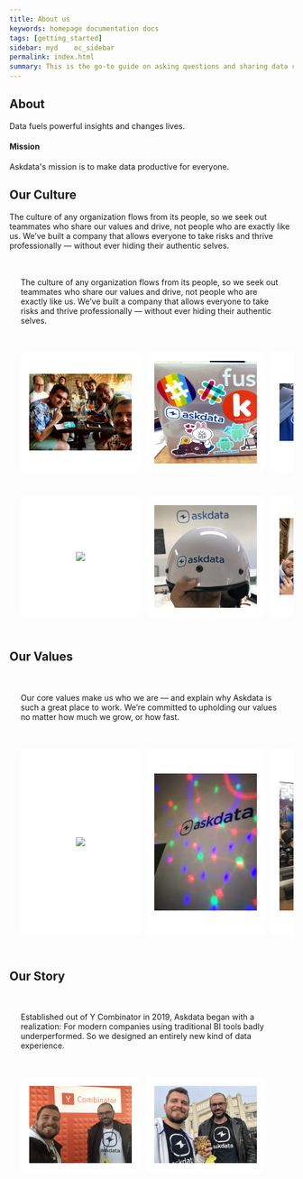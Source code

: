 ```yaml
---
title: About us
keywords: homepage documentation docs
tags: [getting_started]
sidebar: myd	oc_sidebar
permalink: index.html
summary: This is the go-to guide on asking questions and sharing data cards using Askdata. You’ll learn in depth about how questions are expressed, how to chart data cards, as well as how to share data cards and create feeds.
---
```


## About

Data fuels powerful insights and changes lives.

#### Mission

Askdata's mission is to make data productive for everyone.


## Our Culture

The culture of any organization flows from its people, so we seek out teammates who share our values and drive, not people who are exactly like us. We’ve built a company that allows everyone to take risks and thrive professionally — without ever hiding their authentic selves.

<style>
	:root {
  --gutter: 20px;
}

.app {
  padding: var(--gutter) 0;
  display: grid;
  grid-gap: var(--gutter) 0;
  grid-template-columns: var(--gutter) 1fr var(--gutter);
  align-content: start;
}

.app > * {
  grid-column: 2 / -2;
}

.app > .full {
  grid-column: 1 / -1;
}

.hs {
  display: grid;
  grid-gap: calc(var(--gutter) / 2);
  grid-template-columns: 10px;
  grid-template-rows: minmax(150px, 1fr);
  grid-auto-flow: column;
  grid-auto-columns: calc(50% - var(--gutter) * 2);

  overflow-x: scroll;
  scroll-snap-type: x proximity;
  padding-bottom: calc(.75 * var(--gutter));
  margin-bottom: calc(-.25 * var(--gutter));
}

.hs:before,
.hs:after {
  content: '';
  width: 10px;
}


ul {
  list-style: none;
  padding: 0;
}

.app {
  background: var(--blue-100);
  overflow-y: scroll;
}

.hs > li,
.item {
  scroll-snap-align: center;
  padding: calc(var(--gutter) / 2 * 1.5);
  display: flex;
  flex-direction: column;
  justify-content: center;
  align-items: center;
  background: #fff;
  border-radius: 8px;
}

.cover {
  object-fit: cover;
}

.no-scrollbar {
  scrollbar-width: none;
  margin-bottom: 0;
  padding-bottom: 0;
}
.no-scrollbar::-webkit-scrollbar {
  display: none;
}
</style>

<div class="app">
	<p>The culture of any organization flows from its people, so we seek out teammates who share our values and drive, not people who are exactly like us. We’ve built a company that allows everyone to take risks and thrive professionally — without ever hiding their authentic selves.</p>
  
  <ul class="hs full">
    <li class="item"><img src="/media/company/culture1.gif" class="cover"></li>
    <li class="item"><img src="/media/company/culture4.png" class="cover"></li>
    <li class="item"><img src="/media/company/culture5.png" class="cover"></li>
    <li class="item"><img src="/media/company/culture12.png" class="cover"></li>
    <li class="item"><img src="/media/company/culture28.png" class="cover"></li>
    <li class="item"><img src="/media/company/culture27.png" class="cover"></li>
  
  </ul>
  
  <ul class="hs full">
    <li class="item"><img src="/media/company/culture2.gif" class="cover"></li>
    <li class="item"><img src="/media/company/culture10.png" class="cover"></li>
    <li class="item"><img src="/media/company/culture26.png" class="cover"></li>
    <li class="item"><img src="/media/company/culture11.png" class="cover"></li>
    <li class="item"><img src="/media/company/culture29.png" class="cover"></li>
    <li class="item"><img src="/media/company/culture22.png" class="cover"></li>
    
  </ul>
</div>
  

## Our Values

<div class="app">
	<p>Our core values make us who we are — and explain why Askdata is such a great place to work. We’re committed to upholding our values no matter how much we grow, or how fast.</p>
  
 <ul class="hs full">
  <li class="item"><img src="/media/company/culture30.png" class="cover"></li>
    <li class="item"><img src="/media/company/culture21.png" class="cover"></li>
    <li class="item"><img src="/media/company/culture23.png" class="cover"></li>
    <li class="item"><img src="/media/company/culture24.png" class="cover"></li>
  </ul>

</div>


## Our Story

<div class="app">
	<p>Established out of Y Combinator in 2019, Askdata began with a realization: For modern companies using traditional BI tools badly underperformed. So we designed an entirely new kind of data experience.</p>
  
 <ul class="hs full">
    <li class="item"><img src="/media/company/story1.png" class="cover"></li>
    <li class="item"><img src="/media/company/story2.png" class="cover"></li>
  </ul>

</div>
